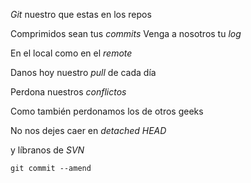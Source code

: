 *Git* nuestro que estas en los reposComprimidos sean tus *commits*Venga a nosotros tu *log* En el local como en el *remote*Danos hoy nuestro *pull* de cada día  Perdona nuestros *conflictos* Como también perdonamos los de otros geeks No nos dejes caer en *detached HEAD*  y líbranos de *SVN* `git commit --amend`